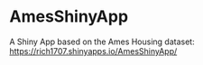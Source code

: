 # AmesShinyApp
A Shiny App based on the Ames Housing dataset: https://rich1707.shinyapps.io/AmesShinyApp/
